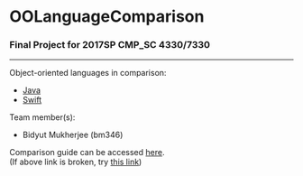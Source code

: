 # OOLanguageComparison

### Final Project for 2017SP CMP_SC 4330/7330
----

Object-oriented languages in comparison:
* [Java](https://www.oracle.com/java/index.html)
* [Swift](https://developer.apple.com/swift/)

Team member(s):
* Bidyut Mukherjee (bm346)


Comparison guide can be accessed [here](ComparisonGuide.md).
<br/>(If above link is broken, try [this link](https://github.com/gokussjx/Bm346_OOLanguageComparison/blob/master/ComparisonGuide.md))
